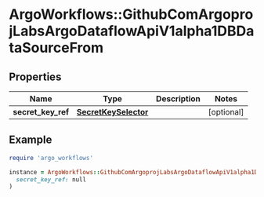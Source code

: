 # ArgoWorkflows::GithubComArgoprojLabsArgoDataflowApiV1alpha1DBDataSourceFrom

## Properties

| Name | Type | Description | Notes |
| ---- | ---- | ----------- | ----- |
| **secret_key_ref** | [**SecretKeySelector**](SecretKeySelector.md) |  | [optional] |

## Example

```ruby
require 'argo_workflows'

instance = ArgoWorkflows::GithubComArgoprojLabsArgoDataflowApiV1alpha1DBDataSourceFrom.new(
  secret_key_ref: null
)
```

